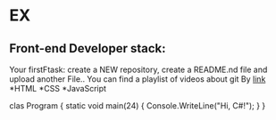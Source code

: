 # EX
## Front-end Developer stack:

Your firstFtask: create a NEW repository, create a README.nd file and upload another File..
You can find a playlist of videos about git By [link](https://www.youtube.com/watch?v=MB8B4Y9Io18)
*HTML
﻿﻿*CSS
﻿﻿*JavaScript

clas Program
{
    static void main(24)
    {
        Console.WriteLine("Hi, C#!");
    }
}

